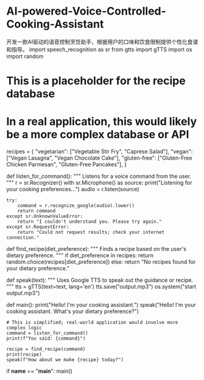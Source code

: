 # AI-powered-Voice-Controlled-Cooking-Assistant
开发一款AI驱动的语音控制烹饪助手，根据用户的口味和饮食限制提供个性化食谱和指导。
import speech_recognition as sr
from gtts import gTTS
import os
import random

# This is a placeholder for the recipe database
# In a real application, this would likely be a more complex database or API
recipes = {
    "vegetarian": ["Vegetable Stir Fry", "Caprese Salad"],
    "vegan": ["Vegan Lasagna", "Vegan Chocolate Cake"],
    "gluten-free": ["Gluten-Free Chicken Parmesan", "Gluten-Free Pancakes"],
}

def listen_for_command():
    """
    Listens for a voice command from the user.
    """
    r = sr.Recognizer()
    with sr.Microphone() as source:
        print("Listening for your cooking preferences...")
        audio = r.listen(source)
    
    try:
        command = r.recognize_google(audio).lower()
        return command
    except sr.UnknownValueError:
        return "I couldn't understand you. Please try again."
    except sr.RequestError:
        return "Could not request results; check your internet connection."

def find_recipe(diet_preference):
    """
    Finds a recipe based on the user's dietary preference.
    """
    if diet_preference in recipes:
        return random.choice(recipes[diet_preference])
    else:
        return "No recipes found for your dietary preference."

def speak(text):
    """
    Uses Google TTS to speak out the guidance or recipe.
    """
    tts = gTTS(text=text, lang='en')
    tts.save("output.mp3")
    os.system("start output.mp3")

def main():
    print("Hello! I'm your cooking assistant.")
    speak("Hello! I'm your cooking assistant. What's your dietary preference?")
    
    # This is simplified; real-world application would involve more complex logic
    command = listen_for_command()
    print(f"You said: {command}")
    
    recipe = find_recipe(command)
    print(recipe)
    speak(f"How about we make {recipe} today?")

if __name__ == "__main__":
    main()
